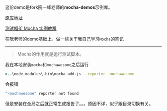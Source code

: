 这份demo是fork阮一峰老师的**mocha-demos**示例库。

[原库地址](https://github.com/ruanyf/mocha-demos)

[测试框架 Mocha 实例教程](http://www.ruanyifeng.com/blog/2015/12/a-mocha-tutorial-of-examples.html)

在阮老师的demo基础上，做一些关于我自己学习`Mocha`的笔记

***

> Mocha的作用就是运行测试脚本。

我在本地安装`mocha`和`mochawesome`之后运行

```cmd
>..\node_modules\.bin\mocha add.js --reporter -mochawesome
```

会报错
```cmd
"-mochawesome" reporter not found
```

但是安装在全局之后就正常生成报告了。。。原因不详，似乎跟目录切换有关。

